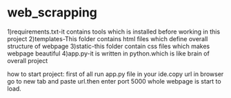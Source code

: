 # web_scrapping
1)requirements.txt-it contains tools which is installed before working in this project
2)templates-This folder contains html files which define overall structure of webpage
3)static-this folder contain css files which makes webpage beautiful
4)app.py-it is written in python.which is like brain of overall project

how to start project:
first of all run app.py file in your ide.copy url in browser
go to new tab and paste url.then enter port 5000
whole webpage is start to load.
